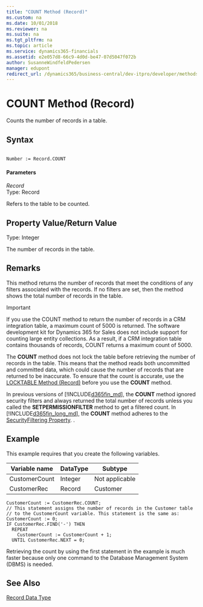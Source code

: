 ```yaml
---
title: "COUNT Method (Record)"
ms.custom: na
ms.date: 10/01/2018
ms.reviewer: na
ms.suite: na
ms.tgt_pltfrm: na
ms.topic: article
ms.service: dynamics365-financials
ms.assetid: e2e057d8-66c9-4d0d-be47-07d5047f072b
author: SusanneWindfeldPedersen
manager: edupont
redirect_url: /dynamics365/business-central/dev-itpro/developer/methods-auto/al-method-reference
---
```


 

# COUNT Method (Record)
Counts the number of records in a table.  

## Syntax  

```  

Number := Record.COUNT  
```  

#### Parameters  
 *Record*  
 Type: Record  

 Refers to the table to be counted.  

## Property Value/Return Value  
 Type: Integer  

 The number of records in the table.  

## Remarks  
 This method returns the number of records that meet the conditions of any filters associated with the records. If no filters are set, then the method shows the total number of records in the table.

> [!IMPORTANT]
> If you use the COUNT method to return the number of records in a CRM integration table, a maximum count of 5000 is returned. The software development kit for Dynamics 365 for Sales does not include support for counting large entity collections. As a result, if a CRM integration table contains thousands of records, COUNT returns a maximum count of 5000.  
>
>  The **COUNT** method does not lock the table before retrieving the number of records in the table. This means that the method reads both uncommitted and committed data, which could cause the number of records that are returned to be inaccurate. To ensure that the count is accurate, use the [LOCKTABLE Method \(Record\)](devenv-LOCKTABLE-Method-Record.md) before you use the **COUNT** method.  

 In previous versions of [!INCLUDE[d365fin_md](../includes/d365fin_md.md)], the **COUNT** method ignored security filters and always returned the total number of records unless you called the **SETPERMISSIONFILTER** method to get a filtered count. In [!INCLUDE[d365fin_long_md](../includes/d365fin_long_md.md)], the **COUNT** method adheres to the [SecurityFiltering Property](../properties/devenv-SecurityFiltering-Property.md). <!--Links For more information, see [Security Filter Modes](Security-Filter-Modes.md)-->.  

## Example  
 This example requires that you create the following variables.  

|Variable name|DataType|Subtype|  
|-------------------|--------------|-------------|  
|CustomerCount|Integer|Not applicable|  
|CustomerRec|Record|Customer|  

```  
CustomerCount := CustomerRec.COUNT;  
// This statement assigns the number of records in the Customer table  
// to the CustomerCount variable. This statement is the same as:  
CustomerCount := 0;  
IF CustomerRec.FIND('-') THEN  
  REPEAT  
    CustomerCount := CustomerCount + 1;  
  UNTIL CustomerRec.NEXT = 0;  
```  

 Retrieving the count by using the first statement in the example is much faster because only one command to the Database Management System \(DBMS\) is needed.  

## See Also  
 [Record Data Type](../datatypes/devenv-Record-Data-Type.md)
